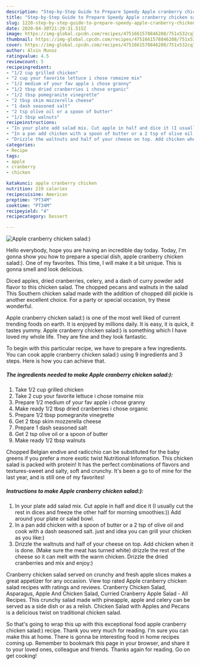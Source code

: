 ```yaml
---
description: "Step-by-Step Guide to Prepare Speedy Apple cranberry chicken salad:)"
title: "Step-by-Step Guide to Prepare Speedy Apple cranberry chicken salad:)"
slug: 1220-step-by-step-guide-to-prepare-speedy-apple-cranberry-chicken-salad
date: 2020-04-30T21:29:31.515Z
image: https://img-global.cpcdn.com/recipes/4751661578846208/751x532cq70/apple-cranberry-chicken-salad-recipe-main-photo.jpg
thumbnail: https://img-global.cpcdn.com/recipes/4751661578846208/751x532cq70/apple-cranberry-chicken-salad-recipe-main-photo.jpg
cover: https://img-global.cpcdn.com/recipes/4751661578846208/751x532cq70/apple-cranberry-chicken-salad-recipe-main-photo.jpg
author: Alvin Munoz
ratingvalue: 4.5
reviewcount: 5
recipeingredient:
- "1/2 cup grilled chicken"
- "2 cup your favorite lettuce i chose romaine mix"
- "1/2 medium of your fav apple i chose granny"
- "1/2 tbsp dried cranberries i chose organic"
- "1/2 tbsp pomegranite vinegrette"
- "2 tbsp skim mozzerella cheese"
- "1 dash seasoned salt"
- "2 tsp olive oil or a spoon of butter"
- "1/2 tbsp walnuts"
recipeinstructions:
- "In your plate add salad mix. Cut apple in half and dice it (I usually cut the rest in dices and freeze the other half for morning smoothies:)) Add around your plate or salad bowl."
- "In a pan add chicken with a spoon of butter or a 2 tsp of olive oil and cook with a dash seasoned salt. just and idea you can grill your chicken as you like:)"
- "Drizzle the waltnuts and half of your cheese on top. Add chicken when it is done. (Make sure the meat has turned white) drizzle the rest of the cheese so it can melt with the warm chicken. Drizzle the dried cranberries and mix and enjoy:)"
categories:
- Recipe
tags:
- apple
- cranberry
- chicken

katakunci: apple cranberry chicken 
nutrition: 219 calories
recipecuisine: American
preptime: "PT34M"
cooktime: "PT34M"
recipeyield: "4"
recipecategory: Dessert

---
```



![Apple cranberry chicken salad:)](https://img-global.cpcdn.com/recipes/4751661578846208/751x532cq70/apple-cranberry-chicken-salad-recipe-main-photo.jpg)

Hello everybody, hope you are having an incredible day today. Today, I'm gonna show you how to prepare a special dish, apple cranberry chicken salad:). One of my favorites. This time, I will make it a bit unique. This is gonna smell and look delicious.

Diced apples, dried cranberries, celery, and a dash of curry powder add flavor to this chicken salad. The chopped pecans and walnuts in the salad This Southern chicken salad made with the addition of chopped dill pickle is another excellent choice. For a party or special occasion, try these wonderful.

Apple cranberry chicken salad:) is one of the most well liked of current trending foods on earth. It is enjoyed by millions daily. It is easy, it is quick, it tastes yummy. Apple cranberry chicken salad:) is something which I have loved my whole life. They are fine and they look fantastic.


To begin with this particular recipe, we have to prepare a few ingredients. You can cook apple cranberry chicken salad:) using 9 ingredients and 3 steps. Here is how you can achieve that.

<!--inarticleads1-->

##### The ingredients needed to make Apple cranberry chicken salad:):

1. Take 1/2 cup grilled chicken
1. Take 2 cup your favorite lettuce i chose romaine mix
1. Prepare 1/2 medium of your fav apple i chose granny
1. Make ready 1/2 tbsp dried cranberries i chose organic
1. Prepare 1/2 tbsp pomegranite vinegrette
1. Get 2 tbsp skim mozzerella cheese
1. Prepare 1 dash seasoned salt
1. Get 2 tsp olive oil or a spoon of butter
1. Make ready 1/2 tbsp walnuts


Chopped Belgian endive and radicchio can be substituted for the baby greens if you prefer a more exotic twist Nutritional Information. This chicken salad is packed with protein! It has the perfect combinations of flavors and textures-sweet and salty, soft and crunchy. It&#39;s been a go to of mine for the last year, and is still one of my favorites! 

<!--inarticleads2-->

##### Instructions to make Apple cranberry chicken salad:):

1. In your plate add salad mix. Cut apple in half and dice it (I usually cut the rest in dices and freeze the other half for morning smoothies:)) Add around your plate or salad bowl.
1. In a pan add chicken with a spoon of butter or a 2 tsp of olive oil and cook with a dash seasoned salt. just and idea you can grill your chicken as you like:)
1. Drizzle the waltnuts and half of your cheese on top. Add chicken when it is done. (Make sure the meat has turned white) drizzle the rest of the cheese so it can melt with the warm chicken. Drizzle the dried cranberries and mix and enjoy:)


Cranberry chicken salad served on crunchy and fresh apple slices makes a great appetizer for any occasion. View top rated Apple cranberry chicken salad recipes with ratings and reviews. Cranberry Chicken Salad, Asparagus, Apple And Chicken Salad, Curried Cranberry Apple Salad - All Recipes. This crunchy salad made with pineapple, apple and celery can be served as a side dish or as a relish. Chicken Salad with Apples and Pecans is a delicious twist on traditional chicken salad. 

So that's going to wrap this up with this exceptional food apple cranberry chicken salad:) recipe. Thank you very much for reading. I'm sure you can make this at home. There is gonna be interesting food in home recipes coming up. Remember to bookmark this page in your browser, and share it to your loved ones, colleague and friends. Thanks again for reading. Go on get cooking!
